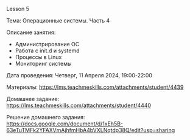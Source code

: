 Lesson 5

Тема: Операционные системы. Часть 4

Описание занятия:
- Администрирование ОС
- Работа с init.d и systemd
- Процессы в Linux
- Мониторинг системы

Дата проведения: Четверг, 11 Апреля 2024, 19:00-22:00

Материалы: https://lms.teachmeskills.com/attachments/student/4439

Домашнее задание: https://lms.teachmeskills.com/attachments/student/4440

Решение домашнего задания: https://docs.google.com/document/d/1xEh5B-63eTuTMFk2YFAXVmAjhfmHbA4bVXLNqtdp38Q/edit?usp=sharing
